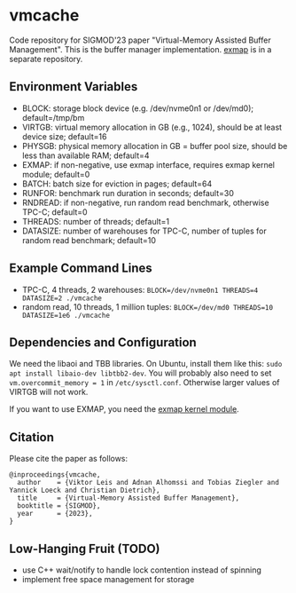 # vmcache

Code repository for SIGMOD'23 paper "Virtual-Memory Assisted Buffer Management". This is the buffer manager implementation. [exmap](https://github.com/tuhhosg/exmap) is in a separate repository.

## Environment Variables

* BLOCK: storage block device (e.g. /dev/nvme0n1 or /dev/md0); default=/tmp/bm
* VIRTGB: virtual memory allocation in GB (e.g., 1024), should be at least device size; default=16
* PHYSGB: physical memory allocation in GB = buffer pool size, should be less than available RAM; default=4
* EXMAP: if non-negative, use exmap interface, requires exmap kernel module; default=0
* BATCH: batch size for eviction in pages; default=64
* RUNFOR: benchmark run duration in seconds; default=30
* RNDREAD: if non-negative, run random read benchmark, otherwise TPC-C; default=0
* THREADS: number of threads; default=1
* DATASIZE: number of warehouses for TPC-C, number of tuples for random read benchmark; default=10

## Example Command Lines

* TPC-C, 4 threads, 2 warehouses: `BLOCK=/dev/nvme0n1 THREADS=4 DATASIZE=2 ./vmcache`
* random read, 10 threads, 1 million tuples: `BLOCK=/dev/md0 THREADS=10 DATASIZE=1e6 ./vmcache`

## Dependencies and Configuration

We need the libaoi and TBB libraries. On Ubuntu, install them like this: `sudo apt install libaio-dev libtbb2-dev`.
You will probably also need to set `vm.overcommit_memory = 1` in `/etc/sysctl.conf`. Otherwise larger values of VIRTGB will not work.

If you want to use EXMAP, you need the [exmap kernel module](https://github.com/tuhhosg/exmap).

## Citation

Please cite the paper as follows:

```
@inproceedings{vmcache,
  author    = {Viktor Leis and Adnan Alhomssi and Tobias Ziegler and Yannick Loeck and Christian Dietrich},
  title     = {Virtual-Memory Assisted Buffer Management},
  booktitle = {SIGMOD},
  year      = {2023},
}
```

## Low-Hanging Fruit (TODO)

* use C++ wait/notify to handle lock contention instead of spinning
* implement free space management for storage
